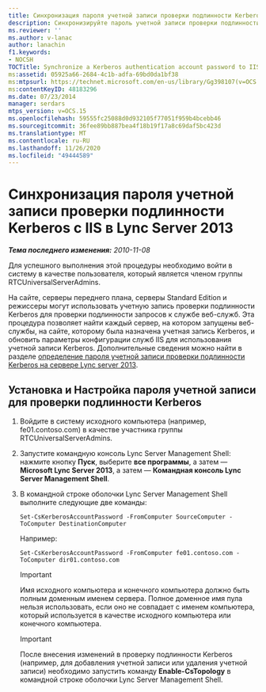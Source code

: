 ```yaml
---
title: Синхронизация пароля учетной записи проверки подлинности Kerberos с IIS
description: Синхронизируйте пароль учетной записи проверки подлинности Kerberos с IIS.
ms.reviewer: ''
ms.author: v-lanac
author: lanachin
f1.keywords:
- NOCSH
TOCTitle: Synchronize a Kerberos authentication account password to IIS
ms:assetid: 05925a66-2684-4c1b-adfa-69bd0da1bf38
ms:mtpsurl: https://technet.microsoft.com/en-us/library/Gg398107(v=OCS.15)
ms:contentKeyID: 48183296
ms.date: 07/23/2014
manager: serdars
mtps_version: v=OCS.15
ms.openlocfilehash: 59555fc25088d0d932105f77051f959b4bcebb46
ms.sourcegitcommit: 36fee89bb887bea4f18b19f17a8c69daf5bc423d
ms.translationtype: MT
ms.contentlocale: ru-RU
ms.lasthandoff: 11/26/2020
ms.locfileid: "49444589"
---
```

# <a name="synchronize-a-kerberos-authentication-account-password-to-iis-in-lync-server-2013"></a>Синхронизация пароля учетной записи проверки подлинности Kerberos с IIS в Lync Server 2013

<div data-xmlns="http://www.w3.org/1999/xhtml">

<div class="topic" data-xmlns="http://www.w3.org/1999/xhtml" data-msxsl="urn:schemas-microsoft-com:xslt" data-cs="https://msdn.microsoft.com/">

<div data-asp="https://msdn2.microsoft.com/asp">



</div>

<div id="mainSection">

<div id="mainBody">

<span> </span>

_**Тема последнего изменения:** 2010-11-08_

Для успешного выполнения этой процедуры необходимо войти в систему в качестве пользователя, который является членом группы RTCUniversalServerAdmins.

На сайте, серверы переднего плана, серверы Standard Edition и режиссеры могут использовать учетную запись проверки подлинности Kerberos для проверки подлинности запросов к службе веб-служб. Эта процедура позволяет найти каждый сервер, на котором запущены веб-службы, на сайте, которому была назначена учетная запись Kerberos, и обновить параметры конфигурации служб IIS для использования учетной записи Kerberos. Дополнительные сведения можно найти в разделе [определение пароля учетной записи проверки подлинности Kerberos на сервере Lync server 2013](lync-server-2013-set-a-kerberos-authentication-account-password-on-a-server.md).

<div>

## <a name="to-set-and-configure-a-kerberos-authentication-account-password"></a>Установка и Настройка пароля учетной записи для проверки подлинности Kerberos

1.  Войдите в систему исходного компьютера (например, fe01.contoso.com) в качестве участника группы RTCUniversalServerAdmins.

2.  Запустите командную консоль Lync Server Management Shell: нажмите кнопку **Пуск**, выберите **все программы**, а затем — **Microsoft Lync Server 2013**, а затем — **Командная консоль Lync Server Management Shell**.

3.  В командной строке оболочки Lync Server Management Shell выполните следующие две команды:
    
        Set-CsKerberosAccountPassword -FromComputer SourceComputer -ToComputer DestinationComputer
    
    Например:
    
        Set-CsKerberosAccountPassword -FromComputer fe01.contoso.com -ToComputer dir01.contoso.com
    
    <div>
    

    > [!IMPORTANT]
    > Имя исходного компьютера и конечного компьютера должно быть полным доменным именем сервера. Полное доменное имя пула нельзя использовать, если оно не совпадает с именем компьютера, который используется в качестве исходного компьютера или конечного компьютера.

    
    </div>
    
    <div>
    

    > [!IMPORTANT]
    > После внесения изменений в проверку подлинности Kerberos (например, для добавления учетной записи или удаления учетной записи) необходимо запустить команду <STRONG>Enable-CsTopology</STRONG> в командной строке оболочки Lync Server Management Shell.

    
    </div>

</div>

</div>

<span> </span>

</div>

</div>

</div>

